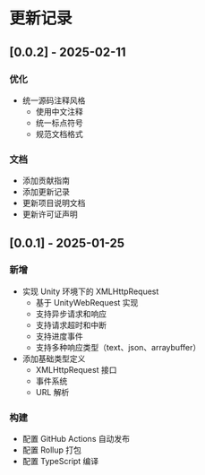 # 更新记录

## [0.0.2] - 2025-02-11

### 优化
- 统一源码注释风格
  - 使用中文注释
  - 统一标点符号
  - 规范文档格式
  
### 文档
- 添加贡献指南
- 添加更新记录
- 更新项目说明文档
- 更新许可证声明

## [0.0.1] - 2025-01-25

### 新增
- 实现 Unity 环境下的 XMLHttpRequest
  - 基于 UnityWebRequest 实现
  - 支持异步请求和响应
  - 支持请求超时和中断
  - 支持进度事件
  - 支持多种响应类型（text、json、arraybuffer）
- 添加基础类型定义
  - XMLHttpRequest 接口
  - 事件系统
  - URL 解析

### 构建
- 配置 GitHub Actions 自动发布
- 配置 Rollup 打包
- 配置 TypeScript 编译
